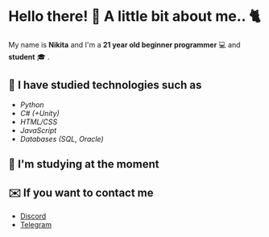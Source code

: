 # Hello there! :wave: A little bit about me.. :cat2:
My name is **Nikita** and I'm a **21 year old beginner programmer** :computer: and **student** :mortar_board: .
## :closed_book: I have studied technologies such as
- *Python*
- *C# (+Unity)*
- *HTML/CSS*
- *JavaScript*
- *Databases (SQL, Oracle)*
## :memo: I'm studying at the moment
## :envelope: If you want to contact me
- [Discord](https://discordapp.com/users/395262122491379714/)
- [Telegram](https://tlgg.ru/Fentomi)
